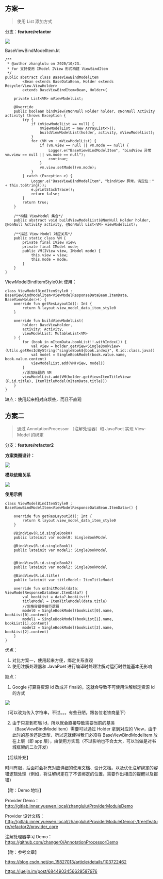 
## 方案一

> 使用 List 添加方式

分支：**feature/refactor**

![](https://gitee.com/luluzhang/ImageCDN/raw/master/blog/20201029092452.png)

BaseViewBindModelItem.kt

```
/**
 * @author zhanglulu on 2020/10/23.
 * for 支持使用 IModel IView 形式构建 ViewBindItem
 */
public abstract class BaseViewBindModelItem
        <Bean extends BaseDataBean, Holder extends RecyclerView.ViewHolder>
        extends BaseViewBindItem<Bean, Holder>{

    private List<VM> mViewModelList;

    @Override
    public boolean bindView(@NonNull Holder holder, @NonNull Activity activity) throws Exception {
        try {
            if (mViewModelList == null) {
                mViewModelList = new ArrayList<>();
                buildViewModelList(holder, activity, mViewModelList);
            }
            for (VM vm : mViewModelList) {
                if (vm.view == null || vm.mode == null) {
                    Logger.e("BaseViewBindModelItem", "bindView 异常 vm.view == null || vm.mode == null");
                    continue;
                }
                vm.view.setModel(vm.mode);
            }
        } catch (Exception e) {
            Logger.e("BaseViewBindModelItem", "bindView 异常，请定位：" + this.toString());
            e.printStackTrace();
            return false;
        }
        return true;
    }

    /**构建 ViewModel 集合*/
    public abstract void buildViewModelList(@NonNull Holder holder, @NonNull Activity activity, @NonNull List<VM> viewModelList);

    /**描述 View Model 对应关系*/
    public static class VM {
        private final IView view;
        private final IModel mode;
        public VM(IView view, IModel mode) {
            this.view = view;
            this.mode = mode;
        }
    }
}

```

ViewModelBindItemStyle0.kt 使用：

```
class ViewModelBindItemStyle0 : BaseViewBindModelItem<ViewModelResponseDataBean.ItemData, BaseViewHolder>() {
    override fun getResLayoutId(): Int {
        return R.layout.view_model_data_item_style0
    }

    override fun buildViewModelList(
        holder: BaseViewHolder,
        activity: Activity,
        viewModelList: MutableList<VM>
    ) {
        for (book in mItemData.bookList!!.withIndex()) {
            val view = holder.getView<SingleBookView>(Utils.getResIdByString("singleBook${book.index}", R.id::class.java))
            val model = SingleBookModel(book.value.name, book.value.content)
            viewModelList.add(VM(view, model))
        }
        //添加标题的 VM
        viewModelList.add(VM(holder.getView<ItemTitleView>(R.id.title), ItemTitleModel(mItemData.title)))
    }
}
```

缺点：使用起来相对麻烦些，而且不直观

## 方案二

> 通过 AnnotationProcessor （注解处理器）和 JavaPoet 实现 View-Model 的绑定

分支：**feature/refactor2**

**方案类图设计：**

![](https://gitee.com/luluzhang/ImageCDN/raw/master/blog/20201029093258.png)

**模块依赖关系**

![](https://gitee.com/luluzhang/ImageCDN/raw/master/blog/20201029093848.png)

**使用示例**

```
class ViewModelBindItemStyle0 : BaseViewBindModelItem<ViewModelResponseDataBean.ItemData>() {

    override fun getResLayoutId(): Int {
        return R.layout.view_model_data_item_style0
    }

    @BindView(R.id.singleBook0)
    public lateinit var model0: SingleBookModel

    @BindView(R.id.singleBook1)
    public lateinit var model1: SingleBookModel


    @BindView(R.id.singleBook2)
    public lateinit var model2: SingleBookModel

    @BindView(R.id.title)
    public lateinit var titleModel: ItemTitleModel

    override fun onInitModel(data: ViewModelResponseDataBean.ItemData?) {
        val bookList = data?.bookList!!
        titleModel = ItemTitleModel(data.title)
        //忽略容错等细节逻辑
        model0 = SingleBookModel(bookList[0].name, bookList[0].content)
        model1 = SingleBookModel(bookList[1].name, bookList[1].content)
        model2 = SingleBookModel(bookList[2].name, bookList[2].content)
    }
}
```


优点：
1. 对比方案一，使用起来方便，绑定关系直观
2. 使用注解处理器和 JavaPoet 进行编译时处理注解对运行时性能基本无影响

缺点：

1. Google 打算将资源 id 改成非 final的，这就会导致不可使用注解绑定资源 Id 的方式

![](https://gitee.com/luluzhang/ImageCDN/raw/master/blog/5349f93331ba2d0a5f94eea7c3dc543.png)

（可以改为传入字符串，不过。。。有些丑陋，跟各位老铁商量下）

2. 由于只拿到布局 Id，所以就会直接导致需要当前的基类（BaseViewBindModelItem）需要可以通过 Holder 拿到对应的 View，由于此时的基类还是泛型，所以这就使得我们必须将 BaseViewBindModelItem 放在上层（即 app 层），由使用方实现（不过影响也不会太大，可以当做是对书城框架的二次开发）


【后续补充】

时间有限，后面将会补充对应详细的使用文档、设计文档。以及优化注解绑定的容错逻辑处理（例如，将注解绑定在了不该绑定的位置，需要作出相应的提醒以及报错）

【附：Demo 地址】

Provider Demo：http://gitlab.inner.yuewen.local/zhanglulu/ProviderModuleDemo

Provider 设计文档：http://gitlab.inner.yuewen.local/zhanglulu/ProviderModuleDemo/-/tree/feature/refactor2/provider_core

注解处理器学习 Demo：https://github.com/changer0/AnnotationProcessorDemo

【附：参考文章】

https://blog.csdn.net/qq_15827013/article/details/103722462

https://juejin.im/post/6844903456629587976